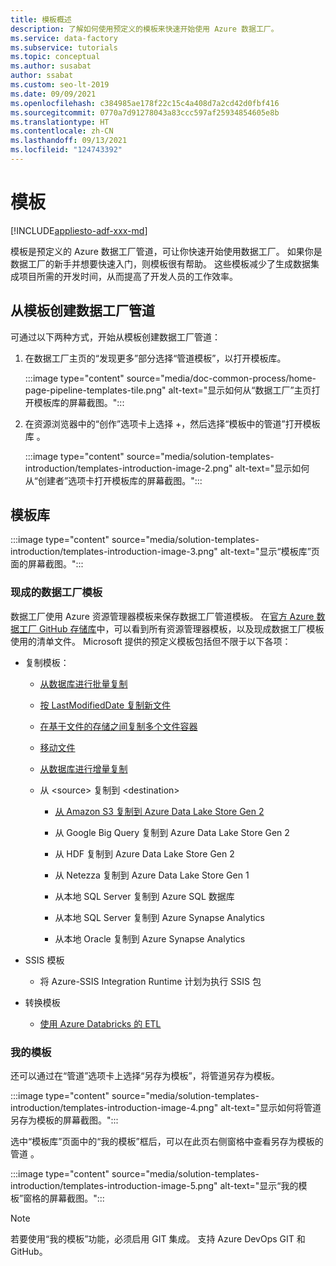 ```yaml
---
title: 模板概述
description: 了解如何使用预定义的模板来快速开始使用 Azure 数据工厂。
ms.service: data-factory
ms.subservice: tutorials
ms.topic: conceptual
ms.author: susabat
author: ssabat
ms.custom: seo-lt-2019
ms.date: 09/09/2021
ms.openlocfilehash: c384985ae178f22c15c4a408d7a2cd42d0fbf416
ms.sourcegitcommit: 0770a7d91278043a83ccc597af25934854605e8b
ms.translationtype: HT
ms.contentlocale: zh-CN
ms.lasthandoff: 09/13/2021
ms.locfileid: "124743392"
---
```

# <a name="templates"></a>模板

[!INCLUDE[appliesto-adf-xxx-md](includes/appliesto-adf-xxx-md.md)]

模板是预定义的 Azure 数据工厂管道，可让你快速开始使用数据工厂。 如果你是数据工厂的新手并想要快速入门，则模板很有帮助。 这些模板减少了生成数据集成项目所需的开发时间，从而提高了开发人员的工作效率。

## <a name="create-data-factory-pipelines-from-templates"></a>从模板创建数据工厂管道

可通过以下两种方式，开始从模板创建数据工厂管道：

1.  在数据工厂主页的“发现更多”部分选择“管道模板”，以打开模板库。 

    :::image type="content" source="media/doc-common-process/home-page-pipeline-templates-tile.png" alt-text="显示如何从“数据工厂”主页打开模板库的屏幕截图。":::

1.  在资源浏览器中的“创作”选项卡上选择 +，然后选择“模板中的管道”打开模板库 。

    :::image type="content" source="media/solution-templates-introduction/templates-introduction-image-2.png" alt-text="显示如何从“创建者”选项卡打开模板库的屏幕截图。":::

## <a name="template-gallery"></a>模板库

:::image type="content" source="media/solution-templates-introduction/templates-introduction-image-3.png" alt-text="显示“模板库”页面的屏幕截图。":::

### <a name="out-of-the-box-data-factory-templates"></a>现成的数据工厂模板

数据工厂使用 Azure 资源管理器模板来保存数据工厂管道模板。 在[官方 Azure 数据工厂 GitHub 存储库](https://github.com/Azure/Azure-DataFactory/tree/master/templates)中，可以看到所有资源管理器模板，以及现成数据工厂模板使用的清单文件。 Microsoft 提供的预定义模板包括但不限于以下各项：

-   复制模板：

    -   [从数据库进行批量复制](solution-template-bulk-copy-with-control-table.md)
    
    -   [按 LastModifiedDate 复制新文件](solution-template-copy-new-files-lastmodifieddate.md)

    -   [在基于文件的存储之间复制多个文件容器](solution-template-copy-files-multiple-containers.md)

    -   [移动文件](solution-template-move-files.md)

    -   [从数据库进行增量复制](solution-template-delta-copy-with-control-table.md)

    -   从 \<source\> 复制到 \<destination\>

        -   [从 Amazon S3 复制到 Azure Data Lake Store Gen 2](solution-template-migration-s3-azure.md)

        -   从 Google Big Query 复制到 Azure Data Lake Store Gen 2

        -   从 HDF 复制到 Azure Data Lake Store Gen 2

        -   从 Netezza 复制到 Azure Data Lake Store Gen 1

        -   从本地 SQL Server 复制到 Azure SQL 数据库

        -   从本地 SQL Server 复制到 Azure Synapse Analytics

        -   从本地 Oracle 复制到 Azure Synapse Analytics

-   SSIS 模板

    -   将 Azure-SSIS Integration Runtime 计划为执行 SSIS 包

-   转换模板

    -   [使用 Azure Databricks 的 ETL](solution-template-databricks-notebook.md)

### <a name="my-templates"></a>我的模板

还可以通过在“管道”选项卡上选择“另存为模板”，将管道另存为模板。

:::image type="content" source="media/solution-templates-introduction/templates-introduction-image-4.png" alt-text="显示如何将管道另存为模板的屏幕截图。":::

选中“模板库”页面中的“我的模板”框后，可以在此页右侧窗格中查看另存为模板的管道 。 

:::image type="content" source="media/solution-templates-introduction/templates-introduction-image-5.png" alt-text="显示“我的模板”窗格的屏幕截图。":::

> [!NOTE]
> 若要使用“我的模板”功能，必须启用 GIT 集成。 支持 Azure DevOps GIT 和 GitHub。
